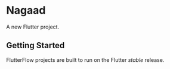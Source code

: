 # Nagaad

A new Flutter project.

## Getting Started

FlutterFlow projects are built to run on the Flutter _stable_ release.
